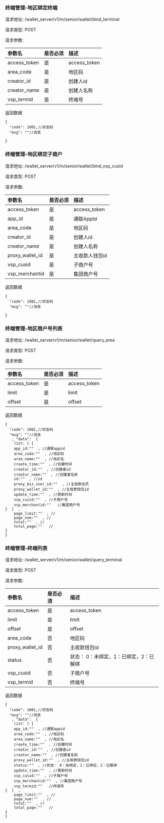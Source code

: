 ###  终端管理-地区绑定终端

请求地址: /wallet_server/v1/m/senior/wallet/bind_terminal

请求类型: POST

请求参数:


| 参数名 | 是否必须 | 描述 |
|:-- |:-- |:--   |
|access_token|是|access_token|
|area_code|是|地区码|
|creator_id|是|创建人id|
|creator_name|是|创建人名称|
|vsp_termid|是|终端号|

返回数据
```
{
  "code": 1001,//状态码
  "msg": ""//消息
  
}
```

###  终端管理-地区绑定子商户

请求地址: /wallet_server/v1/m/senior/wallet/bind_vsp_cusid

请求类型: POST

请求参数:


| 参数名 | 是否必须 | 描述 |
|:-- |:-- |:--   |
|access_token|是|access_token|
|app_id|是|通联AppId|
|area_code|是|地区码|
|creator_id|是|创建人id|
|creator_name|是|创建人名称|
|proxy_wallet_id|是|主收款人钱包id|
|vsp_cusid|是|子商户号|
|vsp_merchantid|是|集团商户号|

返回数据
```
{
  "code": 1001,//状态码
  "msg": ""//消息
  
}
```

###  终端管理-地区商户号列表

请求地址: /wallet_server/v1/m/senior/wallet/query_area

请求类型: POST

请求参数:


| 参数名 | 是否必须 | 描述 |
|:-- |:-- |:--   |
|access_token|是|access_token|
|limit|是|limit|
|offset|是|offset|

返回数据
```
{
  "code": 1001,//状态码
  "msg": ""//消息
   , "data":  {
    list: [ {
    app_id:""  , //通联appid
    area_code:""  , //地区码
    area_name:""  , //地区名
    create_time:""  , //创建时间
    creator_id:""  , //创建者id
    creator_name:""  , //创建者名称
    id:""  , //id
    proxy_biz_user_id:""  , //主收款会员
    proxy_wallet_id:""  , //主收款钱包id
    update_time:""  , //更新时间
    vsp_cusid:""  , //子商户号
    vsp_merchantid:""   //集团商户号
}  ]  , 
    page_limit:""  , //
    page_num:""  , //
    total:""  , //
    total_page:""   //
}  
}
```

###  终端管理-终端列表

请求地址: /wallet_server/v1/m/senior/wallet/query_terminal

请求类型: POST

请求参数:


| 参数名 | 是否必须 | 描述 |
|:-- |:-- |:--   |
|access_token|是|access_token|
|limit|是|limit|
|offset|是|offset|
|area_code|否|地区码|
|proxy_wallet_id|否|主收款钱包id|
|status|否|状态： 0：未绑定，1：已绑定，2：已解绑|
|vsp_cusid|否|子商户号|
|vsp_termid|否|终端号|

返回数据
```
{
  "code": 1001,//状态码
  "msg": ""//消息
   , "data":  {
    list: [ {
    app_id:""  , //通联appid
    area_code:""  , //地区码
    area_name:""  , //地区名
    create_time:""  , //创建时间
    creator_id:""  , //创建者id
    creator_name:""  , //创建者名称
    proxy_wallet_id:""  , //主收款钱包id
    status:""  , //状态： 0：未绑定，1：已绑定，2：已解绑
    update_time:""  , //更新时间
    vsp_cusid:""  , //子商户号
    vsp_merchantid:""  , //集团商户号
    vsp_termid:""   //终端号
}  ]  , 
    page_limit:""  , //
    page_num:""  , //
    total:""  , //
    total_page:""   //
}  
}
```

